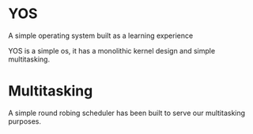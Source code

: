 # YOS
A simple operating system built as a learning experience

YOS is a simple os,
it has a monolithic kernel design and simple multitasking.

# Multitasking
A simple round robing scheduler has been built to serve our multitasking purposes.
